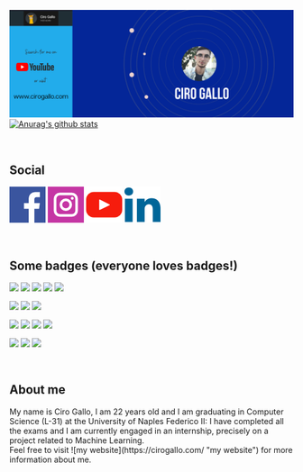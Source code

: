 <!--
**Ciro-Gallo/Ciro-Gallo** is a ✨ _special_ ✨ repository because its `README.md` (this file) appears on your GitHub profile.

Here are some ideas to get you started:

- 🔭 I’m currently working on ...
- 🌱 I’m currently learning ...
- 👯 I’m looking to collaborate on ...
- 🤔 I’m looking for help with ...
- 💬 Ask me about ...
- 📫 How to reach me: ...
- 😄 Pronouns: ...
- ⚡ Fun fact: ...
-->

[![Header](https://github.com/Ciro-Gallo/Ciro-Gallo/blob/master/GitHubProfileWide.png "Header")](https://cirogallo.com/)
[![Anurag's github stats](https://github-readme-stats.vercel.app/api?username=Ciro-Gallo&count_private=true&show_icons=true&bg_color=10,042698,2accff&icon_color=ffffff&title_color=ffffff)](https://github.com/anuraghazra/github-readme-stats)

<br>
<h2>Social</h2>

<!-- Actual text -->

[![Facebook][1.2]][1]
[![Instagram][2.2]][2]
[![Youtube][3.2]][3]
[![Linkedin][4.2]][4]


<!-- Icons -->

[1.2]: https://github.com/Ciro-Gallo/Ciro-Gallo/blob/master/img/facebook-social.png
[2.2]: https://github.com/Ciro-Gallo/Ciro-Gallo/blob/master/img/instagram-social.png
[3.2]: https://github.com/Ciro-Gallo/Ciro-Gallo/blob/master/img/youtube-social.png
[4.2]: https://github.com/Ciro-Gallo/Ciro-Gallo/blob/master/img/linkedin-social.png

<!-- Links to your social media accounts -->

[1]: https://www.facebook.com/CiroGalloEDU/
[2]: https://www.instagram.com/ciro.gal/
[3]: https://www.youtube.com/channel/UCYouDmkieWuAV_jRVf_TjBQ
[4]: https://www.linkedin.com/in/ciro-gallo-bb628a1ab/

<br>
<h2>Some badges (everyone loves badges!)</h2>

![](https://img.shields.io/badge/Code-Java-informational?style=flat&logo=Java&logoColor=white&color=2bbc8a) 
![](https://img.shields.io/badge/Code-Python-informational?style=flat&logo=Python&logoColor=white&color=2bbc8a)
![](https://img.shields.io/badge/Code-C-informational?style=flat&logo=C&logoColor=white&color=2bbc8a)
![](https://img.shields.io/badge/Code-MySQL-informational?style=flat&logo=MySQL&logoColor=white&color=2bbc8a)
![](https://img.shields.io/badge/Code-Android-informational?style=flat&logo=Android&logoColor=white&color=2bbc8a)

![](https://img.shields.io/badge/Framework-SpringBoot-informational?style=flat&logo=Spring&logoColor=white&color=2196f3)
![](https://img.shields.io/badge/Framework-Hibernate-informational?style=flat&logo=Java&logoColor=white&color=2196f3)
![](https://img.shields.io/badge/Framework-JUnit-informational?style=flat&logo=Java&logoColor=white&color=2196f3)

![](https://img.shields.io/badge/Web-HTML-informational?style=flat&logo=HTML5&logoColor=white&color=ff9800)
![](https://img.shields.io/badge/Web-CSS-informational?style=flat&logo=CSS3&logoColor=white&color=ff9800)
![](https://img.shields.io/badge/Web-JavaScript-informational?style=flat&logo=JavaScript&logoColor=white&color=ff9800)
![](https://img.shields.io/badge/Web-Bootstrap-informational?style=flat&logo=Bootstrap&logoColor=white&color=ff9800)

![](https://img.shields.io/badge/Interest-SoftwareEngineering-informational?style=flat&color=d500f9)
![](https://img.shields.io/badge/Interest-BackendProgramming-informational?style=flat&color=d500f9)
![](https://img.shields.io/badge/Interest-MachineLearning-informational?style=flat&color=d500f9)

<br>
<h2>About me</h2>
My name is Ciro Gallo, I am 22 years old and I am graduating in Computer Science (L-31) at the University of Naples Federico II: I have completed all the exams and I am currently engaged in an internship, precisely on a project related to Machine Learning.<br>
Feel free to visit 
![my website](https://cirogallo.com/ "my website") 
for more information about me.

